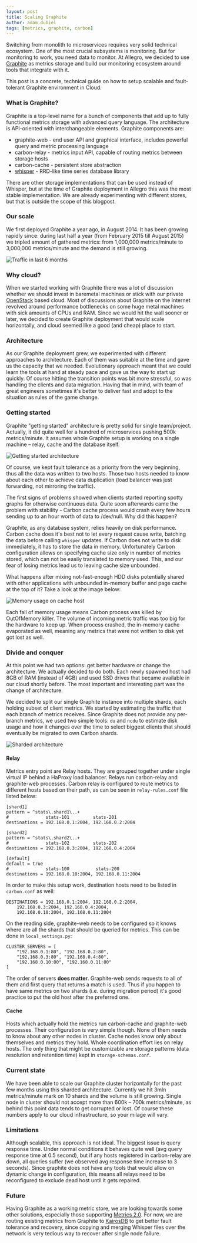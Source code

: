 ```yaml
---
layout: post
title: Scaling Graphite
author: adam.dubiel
tags: [metrics, graphite, carbon]
---
```


Switching from monolith to microservices requires very solid technical ecosystem. One of the most crucial subsystems is
monitoring. But for monitoring to work, you need data to monitor. At Allegro, we decided to use
[Graphite](https://github.com/graphite-project) as metrics storage and build our monitoring ecosystem around tools
that integrate with it.

This post is a concrete, technical guide on how to setup scalable and fault-tolerant Graphite environment in Cloud.

### What is Graphite?

Graphite is a top-level name for a bunch of components that add up to fully functional metrics storage with advanced
query language. The architecture is API-oriented with interchangeable elements. Graphite components are:

* graphite-web - end user API and graphical interface, includes powerful query and metric processing language
* carbon-relay - metrics input API, capable of routing metrics between storage hosts
* carbon-cache - persistent store abstraction
* [whisper](https://github.com/graphite-project/whisper) - RRD-like time series database library

There are other storage implementations that can be used instead of Whisper, but at the time of Graphite deployment in
Allegro this was the most stable implementation. We are already experimenting with different stores, but that is outside
the scope of this blogpost.


### Our scale

We first deployed Graphite a year ago, in August 2014. It has been growing rapidly since: during last half a year
(from February 2015 till August 2015) we tripled amount of gathered metrics: from 1,000,000 metrics/minute to 3,000,000
metrics/minute and the demand is still growing.

![Traffic in last 6 months](img/articles/2015-09-01-scailing-graphite/graphite-traffic.png)

### Why cloud?

When we started working with Graphite there was a lot of discussion whether we should invest in baremetal machines or
stick with our private [OpenStack](https://www.openstack.org/) based cloud. Most of discussions about Graphite on the Internet revolved around
performance bottlenecks on some huge metal machines with sick amounts of CPUs and RAM. Since we would hit the wall sooner
or later, we decided to create Graphite deployment that would scale horizontally, and cloud seemed like a good (and
cheap) place to start.

### Architecture

As our Graphite deployment grew, we experimented with different approaches to
architecture. Each of them was suitable at the time and gave us the capacity that we needed. Evolutionary approach
meant that we could learn the tools at hand at steady pace and gave us the way to start up quickly. Of course hitting
the transition points was bit more stressful, so was handling the clients and data migration. Having that in mind, with
team of great engineers sometimes it's better to deliver fast and adopt to the situation as rules of the game change.

### Getting started

Graphite "getting started" architecture is pretty solid for single team/project. Actually, it did quite well for a hundred
of microservices pushing 500k metrics/minute. It assumes whole Graphite setup is working on a single machine – relay,
cache and the database itself.

![Getting started architecture](img/articles/2015-09-01-scailing-graphite/graphite-architecture-1.png)


Of course, we kept fault tolerance as a priority from the very beginning, thus all the data was written to two hosts.
Those two hosts needed to know about each other to achieve data duplication (load balancer was just forwarding, not
mirroring the traffic).

The first signs of problems showed when clients started reporting spotty graphs for otherwise continuous data. Quite
soon afterwards came the problem with stability - Carbon cache process would crash every few hours sending up to an hour
worth of data to /dev/null. Why did this happen?

Graphite, as any database system, relies heavily on disk performance. Carbon cache does it's best not to let every
request cause write, batching the data before calling `whisper` updates. If Carbon does not write to disk immediately, it
has to store the data in memory. Unfortunately Carbon configuration allows on specifying cache size only in number of
metrics stored, which can not be easily translated to memory used. This, and our fear of losing metrics lead us to
leaving cache size unbounded.

What happens after mixing not-fast-enough HDD disks potentially shared with other applications with unbounded in-memory
buffer and page cache at the top of it? Take a look at the image below:

![Memory usage on cache host](img/articles/2015-09-01-scailing-graphite/graphite-memory.png)

Each fall of memory usage means Carbon process was killed by OutOfMemory killer. The volume of incoming metric traffic
was too big for the hardware to keep up. When process crashed, the in-memory cache evaporated as well, meaning any
metrics that were not written to disk yet got lost as well.

### Divide and conquer

At this point we had two options: get better hardware or change the architecture. We actually decided to do both. Each
newly spawned host had 8GB of RAM (instead of 4GB) and used SSD drives that became available in our cloud shortly before.
The most important and interesting part was the change of architecture.

We decided to split our single Graphite instance into multiple shards, each holding subset of client metrics. We started
by estimating the traffic that each branch of metrics receives. Since Graphite does not provide any per-branch
metrics, we used two simple tools: `du` and `ncdu` to estimate disk usage and how it changes over the time to select
biggest clients that should eventually be migrated to own Carbon shards.

![Sharded architecture](img/articles/2015-09-01-scailing-graphite/graphite-architecture-2.png)

#### Relay

Metrics entry point are Relay hosts. They are grouped together under single virtual IP behind a HaProxy load balancer.
Relays run carbon-relay and graphite-web processes. Carbon relay is configured to route metrics to different hosts
based on their path, as can be seen in `relay-rules.conf` file listed below:

```
[shard1]
pattern = ^stats\.shard1\..+
#              stats-101         stats-201
destinations = 192.168.0.1:2004, 192.168.0.2:2004

[shard2]
pattern = ^stats\.shard2\..+
#              stats-102         stats-202
destinations = 192.168.0.3:2004, 192.168.0.4:2004

[default]
default = true
#              stats-100          stats-200
destinations = 192.168.0.10:2004, 192.168.0.11:2004
```

In order to make this setup work, destination hosts need to be listed in `carbon.conf` as well:

```
DESTINATIONS = 192.168.0.1:2004, 192.168.0.2:2004,
    192.168.0.3:2004, 192.168.0.4:2004,
    192.168.0.10:2004, 192.168.0.11:2004
```

On the reading side, graphite-web needs to be configured so it knows where are all the shards that should be queried
for metrics. This can be done in `local_settings.py`:

```
CLUSTER_SERVERS = [
    "192.168.0.1:80", "192.168.0.2:80",
    "192.168.0.3:80", "192.168.0.4:80",
    "192.168.0.10:80", "192.168.0.11:80"
]
```

The order of servers **does matter**. Graphite-web sends requests to all of them and first query that returns a match is
used. Thus if you happen to have same metrics on two shards (i.e. during migration period) it's good practice to put
the old host after the preferred one.

#### Cache

Hosts which actually hold the metrics run carbon-cache and graphite-web processes. Their configuration is very simple
though. None of them needs to know about any other nodes in cluster. Cache nodes know only about themselves and metrics
they hold. Whole coordination effort lies on relay hosts. The only thing that might be customizable are storage
patterns (data resolution and retention time) kept in `storage-schemas.conf`.

### Current state

We have been able to scale our Graphite cluster horizontally for the past few months using this sharded architecture.
Currently we hit 3mln metrics/minute mark on 10 shards and the volume is still growing. Single node in cluster should
not accept more than 600k – 700k metrics/minute, as behind this point data tends to get corrupted or lost.
Of course these numbers apply to our cloud infrastructure, so your milage will vary.

### Limitations

Although scalable, this approach is not ideal. The biggest issue is query response time. Under normal conditions it
behaves quite well (avg query response time at 0.5 second), but if any hosts registered in carbon-relay are down, all
queries suffer (we observed avg response time increase to 3 seconds). Since graphite does not have any tools that would
allow on dynamic change in configuration, this means all relays need to be reconfigured to exclude dead host until it gets repaired.

### Future

Having Graphite as a working metric store, we are looking towards some other solutions, especially those supporting
[Metrics 2.0](http://metrics20.org/). For now, we are routing existing metrics from Graphite to
[KairosDB](https://github.com/kairosdb/kairosdb) to get better fault tolerance and recovery, since copying and merging
Whisper files over the network is very tedious way to recover after single node failure.
